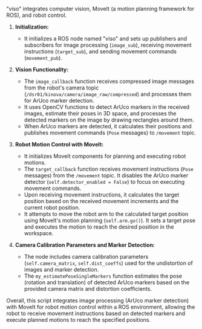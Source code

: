 "viso" integrates computer vision, MoveIt (a motion planning framework for ROS), and robot control.

1. **Initialization:**
   - It initializes a ROS node named "viso" and sets up publishers and subscribers for image processing (`image_sub`), receiving movement instructions (`target_sub`), and sending movement commands (`movement_pub`).

2. **Vision Functionality:**
   - The `image_callback` function receives compressed image messages from the robot's camera topic (`/dsr01/kinova/camera/image_raw/compressed`) and processes them for ArUco marker detection.
   - It uses OpenCV functions to detect ArUco markers in the received images, estimate their poses in 3D space, and processes the detected markers on the image by drawing rectangles around them.
   - When ArUco markers are detected, it calculates their positions and publishes movement commands (`Pose` messages) to `/movement` topic.

3. **Robot Motion Control with MoveIt:**
   - It initializes MoveIt components for planning and executing robot motions.
   - The `target_callback` function receives movement instructions (`Pose` messages) from the `/movement` topic. It disables the ArUco marker detector (`self.detector_enabled = False`) to focus on executing movement commands.
   - Upon receiving movement instructions, it calculates the target position based on the received movement increments and the current robot position.
   - It attempts to move the robot arm to the calculated target position using MoveIt's motion planning (`self.arm.go()`). It sets a target pose and executes the motion to reach the desired position in the workspace.

4. **Camera Calibration Parameters and Marker Detection:**
   - The node includes camera calibration parameters (`self.camera_matrix`, `self.dist_coeffs`) used for the undistortion of images and marker detection.
   - The `my_estimatePoseSingleMarkers` function estimates the pose (rotation and translation) of detected ArUco markers based on the provided camera matrix and distortion coefficients.


Overall, this script integrates image processing (ArUco marker detection) with MoveIt for robot motion control within a ROS environment, allowing the robot to receive movement instructions based on detected markers and execute planned motions to reach the specified positions.
